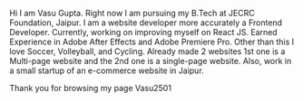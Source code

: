 Hi I am Vasu Gupta.
Right now I am pursuing my B.Tech at JECRC Foundation, Jaipur.
I am a website developer more accurately a Frontend Developer.
Currently, working on improving myself on React JS.
Earned Experience in Adobe After Effects and Adobe Premiere Pro.
Other than this I love Soccer, Volleyball, and Cycling.
Already made 2 websites 1st one is a Multi-page website and the 2nd one is a single-page website. 
Also, work in a small startup of an e-commerce website in Jaipur.

Thank you for browsing my page
Vasu2501
